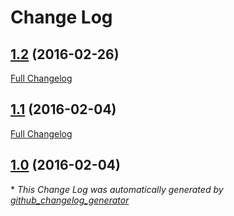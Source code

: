 # Change Log

## [1.2](https://github.com/wangsha/docker-redis/tree/1.2) (2016-02-26)
[Full Changelog](https://github.com/wangsha/docker-redis/compare/1.1...1.2)

## [1.1](https://github.com/wangsha/docker-redis/tree/1.1) (2016-02-04)
[Full Changelog](https://github.com/wangsha/docker-redis/compare/1.0...1.1)

## [1.0](https://github.com/wangsha/docker-redis/tree/1.0) (2016-02-04)


\* *This Change Log was automatically generated by [github_changelog_generator](https://github.com/skywinder/Github-Changelog-Generator)*